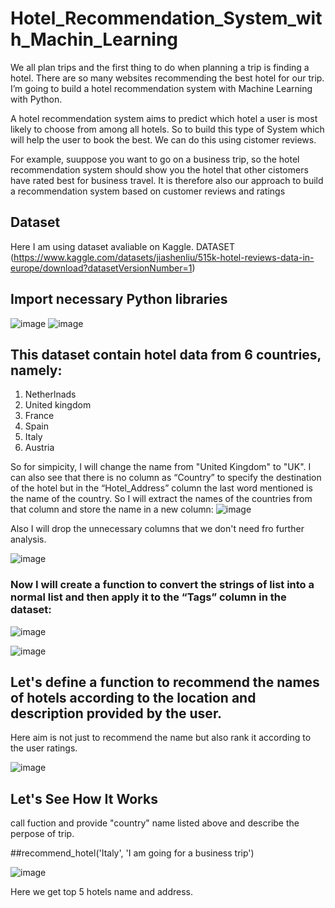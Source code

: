 # Hotel_Recommendation_System_with_Machin_Learning
We all plan trips and the first thing to do when planning a trip is finding a hotel. There are so many websites recommending the best hotel for our trip.  I’m going to build a hotel recommendation system with Machine Learning with Python.

A hotel recommendation system aims to predict which hotel a user is most likely to choose from among all hotels. So to build this type of System which will help the user to book the best. We can do this using cistomer reviews.

For example, suuppose you want to go on a business trip, so the hotel recommendation system should show you the hotel that other cistomers have rated best for business travel. It is therefore also our approach to build a recommendation system based on customer reviews and ratings

## Dataset
Here I am using dataset avaliable on Kaggle.
DATASET (https://www.kaggle.com/datasets/jiashenliu/515k-hotel-reviews-data-in-europe/download?datasetVersionNumber=1)

## Import necessary Python libraries
![image](https://user-images.githubusercontent.com/122660441/236449791-85a375ad-ca80-4286-b4fc-a339d7c72576.png)
![image](https://user-images.githubusercontent.com/122660441/236449646-67d68da4-bded-451a-8cc6-ec59b075a936.png)


## This dataset contain hotel data from 6 countries, namely:
1. Netherlnads
2. United kingdom
3. France
4. Spain
5. Italy
6. Austria


So for simpicity, I will change the name from "United Kingdom" to "UK".
I can also see that there is no column as “Country” to specify the destination of the hotel but in the “Hotel_Address” column the last word mentioned is the name of the country. So I will extract the names of the countries from that column and store the name in a new column:
![image](https://user-images.githubusercontent.com/122660441/236450125-1c07f8fe-51d3-4703-aa96-617431e58c8e.png)


Also I will drop the unnecessary columns that we don't need fro further analysis.

![image](https://user-images.githubusercontent.com/122660441/236450686-39dafd60-19b9-40b0-a096-d0465fed4f88.png)

### Now I will create a function to convert the strings of list into a normal list and then apply it to the “Tags” column in the dataset:

![image](https://user-images.githubusercontent.com/122660441/236451075-3946b91d-e4c1-4cbd-af81-703d88ab43d3.png)
                                     
![image](https://user-images.githubusercontent.com/122660441/236453348-05057b76-0849-4056-87db-5b0f0ea6e3a1.png)



## Let's define a function to recommend the names of hotels according to the location and description provided by the user.
Here aim is not just to recommend the name but also rank it according to the user ratings.

![image](https://user-images.githubusercontent.com/122660441/236451776-2bc29d39-3fde-4f77-8031-19732d3d979d.png)

## Let's See How It Works
call fuction and provide "country" name listed above and describe the perpose of trip.

##recommend_hotel('Italy', 'I am going for a business trip')
                  
![image](https://user-images.githubusercontent.com/122660441/236453441-f96a6fea-b417-437f-8058-36ada1cac4f4.png)

Here we get  top 5 hotels name and address.












































